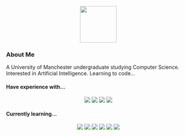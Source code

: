 <div id="header" align="center">
    <img src="https://media.giphy.com/media/kje0rsDyVEMEzQLPol/giphy.gif" width="100"/>
</div>

### About Me
A University of Manchester undergraduate studying Computer Science. Interested in Artificial Intelligence.
Learning to code...

#### Have experience with...
<p align="center">
    <img src="https://img.shields.io/static/v1?style=for-the-badge&label=&message=Python&logo=python&color=4b8bbe&logoColor=ffd43b">
    <img src="https://img.shields.io/static/v1?style=for-the-badge&label=&message=Java&logo=gradle&color=ffffff&logoColor=ED1D25">
    <img src="https://img.shields.io/badge/C-00599C?style=for-the-badge&logo=c&logoColor=white">
    <img src="https://img.shields.io/badge/C%2B%2B-00599C?style=for-the-badge&logo=c%2B%2B&logoColor=white">
</p>

#### Currently learning...
<p align="center">
    <img src="https://img.shields.io/badge/PyTorch-%23EE4C2C.svg?style=for-the-badge&logo=PyTorch&logoColor=white">
    <img src="https://img.shields.io/badge/Numpy-777BB4?style=for-the-badge&logo=numpy&logoColor=white">
    <img src="https://img.shields.io/badge/SciPy-654FF0?style=for-the-badge&logo=SciPy&logoColor=white">
    <img src="https://img.shields.io/badge/Pandas-2C2D72?style=for-the-badge&logo=pandas&logoColor=white">
    <img src="https://img.shields.io/badge/scikit_learn-F7931E?style=for-the-badge&logo=scikit-learn&logoColor=white">
    <img src="https://img.shields.io/badge/Matplotlib-%23ffffff.svg?style=for-the-badge&logo=Matplotlib&logoColor=black">
</p>
